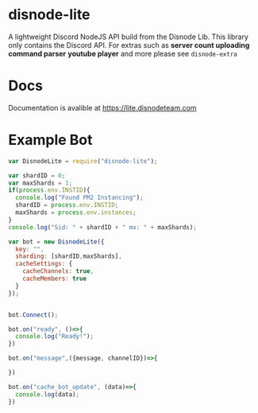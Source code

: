 # disnode-lite
A lightweight Discord NodeJS API build from the Disnode Lib. This library only contains the Discord API. For extras such as **server count uploading** **command parser** **youtube player** and more please see `disnode-extra`

# Docs
Documentation is avalible at https://lite.disnodeteam.com

# Example Bot

```js
var DisnodeLite = require("disnode-lite");

var shardID = 0;
var maxShards = 1;
if(process.env.INSTID){
  console.log("Found PM2 Instancing");
  shardID = process.env.INSTID;
  maxShards = process.env.instances;
}
console.log("Sid: " + shardID + " mx: " + maxShards);

var bot = new DisnodeLite({
  key: "", 
  sharding: [shardID,maxShards],
  cacheSettings: {
    cacheChannels: true,
    cacheMembers: true
  }
});


bot.Connect();

bot.on("ready", ()=>{
  console.log("Ready!");
})

bot.on("message",({message, channelID})=>{

})

bot.on("cache_bot_update", (data)=>{
  console.log(data);
})

```